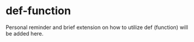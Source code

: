 # def-function
Personal reminder and brief extension on how to utilize def (function) will be added here.

